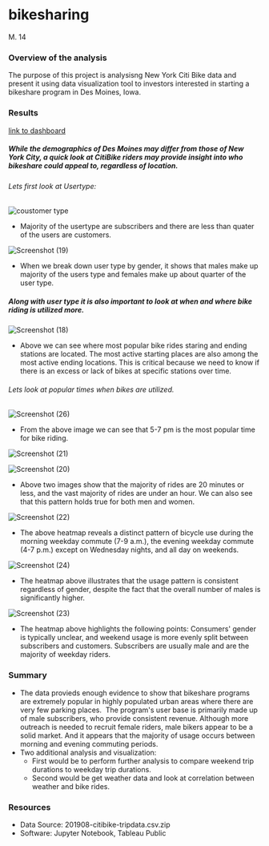# bikesharing
M. 14

### Overview of the analysis
The purpose of this project is analysisng New York Citi Bike data and present it using data visualization tool to investors interested in starting a bikeshare program in Des Moines, Iowa.

### Results 
[link to dashboard](https://public.tableau.com/app/profile/princy.patel/viz/CitiBikeChallenge_16445558391580/NYCStory?publish=yes)

##### While the demographics of Des Moines may differ from those of New York City, a quick look at CitiBike riders may provide insight into who bikeshare could appeal to, regardless of location.
###### Lets first look at Usertype: 
 
 ![coustomer type](https://user-images.githubusercontent.com/93439516/154824309-d60b79dc-c6a6-4142-8f6e-e5d8739d2638.png)
 
 * Majority of the usertype are subscribers and there are less than quater of the users are customers.
 
 ![Screenshot (19)](https://user-images.githubusercontent.com/93439516/154824568-a466b00b-e915-4d70-8f3a-df34a0dafb4a.png)

 * When we break down user type by gender, it shows that males make up majority of the users type and females make up about quarter of the user type.

 ##### Along with user type it is also important to look at when and where bike riding is utilized more. 

![Screenshot (18)](https://user-images.githubusercontent.com/93439516/154824977-0b1426a0-9404-4007-80cc-05e29feeaf47.png)

 * Above we can see where most popular bike rides staring and ending stations are located. The most active starting places are also among the most active ending locations. This is critical because we need to know if there is an excess or lack of bikes at specific stations over time.  
 
###### Lets look at popular times when bikes are utilized.

 ![Screenshot (26)](https://user-images.githubusercontent.com/93439516/154825272-0f675b8d-721b-433b-907d-7a5b0d7d4807.png)
 
 * From the above image we can see that 5-7 pm is the most popular time for bike riding. 

 ![Screenshot (21)](https://user-images.githubusercontent.com/93439516/154825199-e3bb5907-b199-4243-b003-2f72e25efb36.png)

 ![Screenshot (20)](https://user-images.githubusercontent.com/93439516/154825196-9d2953c5-90dd-4b01-907d-419e8341aa29.png)
 
 * Above two images show that the majority of rides are 20 minutes or less, and the vast majority of rides are under an hour. We can also see that this pattern holds true for both men and women.


![Screenshot (22)](https://user-images.githubusercontent.com/93439516/154825508-9f0d24d6-e344-49e0-987d-b290d42f4f9d.png)

* The above heatmap reveals a distinct pattern of bicycle use during the morning weekday commute (7-9 a.m.), the evening weekday commute (4-7 p.m.) except on Wednesday nights, and all day on weekends.

![Screenshot (24)](https://user-images.githubusercontent.com/93439516/154825513-aff3837d-e8d5-44dc-9ecb-23bf665e2a11.png)

* The heatmap above illustrates that the usage pattern is consistent regardless of gender, despite the fact that the overall number of males is significantly higher.

![Screenshot (23)](https://user-images.githubusercontent.com/93439516/154825511-225be70d-e803-4e66-937a-5ee49ef1dfeb.png)

* The heatmap above highlights the following points: Consumers' gender is typically unclear, and weekend usage is more evenly split between subscribers and customers. Subscribers are usually male and are the majority of weekday riders.



### Summary
* The data provieds enough evidence to show that bikeshare programs are extremely popular in highly populated urban areas where there are very few parking places.  The program's user base is primarily made up of male subscribers, who provide consistent revenue. Although more outreach is needed to recruit female riders, male bikers appear to be a solid market. And it appears that the majority of usage occurs between morning and evening commuting periods.
* Two additional analysis and visualization:
  *  First would be to  perform further analysis to compare weekend trip durations to weekday trip durations.
  *  Second would be get weather data and look at correlation between weather and bike rides.

### Resources
* Data Source: 201908-citibike-tripdata.csv.zip
* Software: Jupyter Notebook, Tableau Public 
